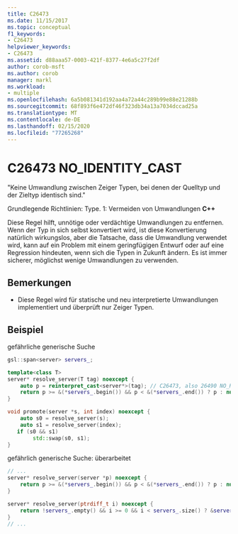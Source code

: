 ```yaml
---
title: C26473
ms.date: 11/15/2017
ms.topic: conceptual
f1_keywords:
- C26473
helpviewer_keywords:
- C26473
ms.assetid: d88aaa57-0003-421f-8377-4e6a5c27f2df
author: corob-msft
ms.author: corob
manager: markl
ms.workload:
- multiple
ms.openlocfilehash: 6a5b081341d192aa4a72a44c289b99e88e21288b
ms.sourcegitcommit: 68f893f6e472df46f323db34a13a7034dccad25a
ms.translationtype: MT
ms.contentlocale: de-DE
ms.lasthandoff: 02/15/2020
ms.locfileid: "77265268"
---
```

# <a name="c26473-no_identity_cast"></a>C26473 NO_IDENTITY_CAST

"Keine Umwandlung zwischen Zeiger Typen, bei denen der Quelltyp und der Zieltyp identisch sind."

Grundlegende Richtlinien: Type. 1: Vermeiden von Umwandlungen **C++**

Diese Regel hilft, unnötige oder verdächtige Umwandlungen zu entfernen. Wenn der Typ in sich selbst konvertiert wird, ist diese Konvertierung natürlich wirkungslos, aber die Tatsache, dass die Umwandlung verwendet wird, kann auf ein Problem mit einem geringfügigen Entwurf oder auf eine Regression hindeuten, wenn sich die Typen in Zukunft ändern. Es ist immer sicherer, möglichst wenige Umwandlungen zu verwenden.

## <a name="remarks"></a>Bemerkungen

- Diese Regel wird für statische und neu interpretierte Umwandlungen implementiert und überprüft nur Zeiger Typen.

## <a name="example"></a>Beispiel

gefährliche generische Suche

```cpp
gsl::span<server> servers_;

template<class T>
server* resolve_server(T tag) noexcept {
    auto p = reinterpret_cast<server*>(tag); // C26473, also 26490 NO_REINTERPRET_CAST
    return p >= &(*servers_.begin()) && p < &(*servers_.end()) ? p : nullptr;
}

void promote(server *s, int index) noexcept {
    auto s0 = resolve_server(s);
    auto s1 = resolve_server(index);
   if (s0 && s1)
        std::swap(s0, s1);
}
```

gefährlich generische Suche: überarbeitet

```cpp
// ...
server* resolve_server(server *p) noexcept {
    return p >= &(*servers_.begin()) && p < &(*servers_.end()) ? p : nullptr;
}

server* resolve_server(ptrdiff_t i) noexcept {
    return !servers_.empty() && i >= 0 && i < servers_.size() ? &servers_[i] : nullptr;
}
// ...
```
